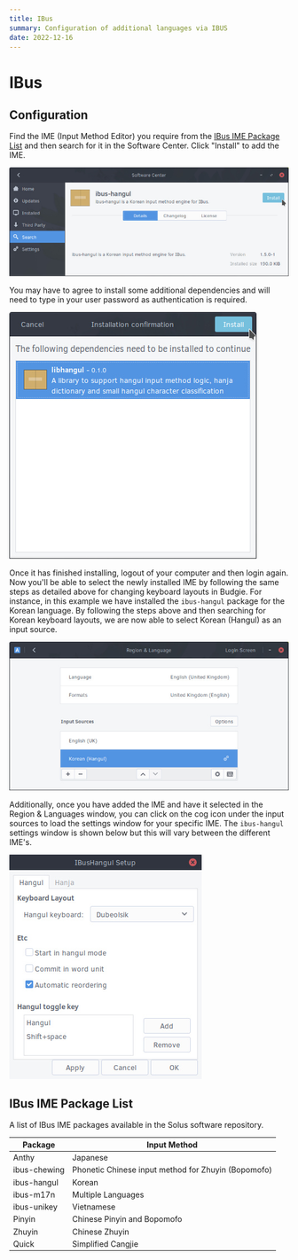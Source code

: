 ```yaml
---
title: IBus
summary: Configuration of additional languages via IBUS
date: 2022-12-16
---
```


# IBus

## Configuration

Find the IME (Input Method Editor) you require from the [IBus IME Package List](#ibus-ime-package-list) and then search for it in the Software Center. Click "Install" to add the IME.

![IBus IME Install](./ibus/ibus-ime-install.jpg)

You may have to agree to install some additional dependencies and will need to type in your user password as authentication is required.

![IBus IME Dependencies](./ibus/ibus-ime-dependencies.jpg)

Once it has finished installing, logout of your computer and then login again.  Now you'll be able to select the newly installed IME by following the same steps as detailed above for changing keyboard layouts in Budgie.  For instance, in this example we have installed the `ibus-hangul` package for the Korean language.  By following the steps above and then searching for Korean keyboard layouts, we are now able to select Korean (Hangul) as an input source.

![IBus Region and Language](./ibus/ibus-region-and-languages.jpg)

Additionally, once you have added the IME and have it selected in the Region & Languages window, you can click on the cog icon under the input sources to load the settings window for your specific IME.  The `ibus-hangul` settings window is shown below but this will vary between the different IME's.

![IBus IME Settings Example: Hangul](./ibus/ibus-ime-settings-hangul.jpg)


## IBus IME Package List

A list of IBus IME packages available in the Solus software repository.

| Package      | Input Method                                        |
| ------------ | --------------------------------------------------- |
| Anthy        | Japanese                                            |
| ibus-chewing | Phonetic Chinese input method for Zhuyin (Bopomofo) |
| ibus-hangul  | Korean                                              |
| ibus-m17n    | Multiple Languages                                  |
| ibus-unikey  | Vietnamese                                          |
| Pinyin       | Chinese Pinyin and Bopomofo                         |
| Zhuyin       | Chinese Zhuyin                                      |
| Quick        | Simplified Cangjie                                  |
